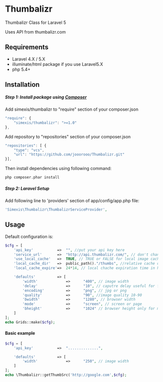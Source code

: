 Thumbalizr
==========

Thumbalizr Class for Laravel 5

Uses API from thumbalizr.com

## Requirements

* Laravel 4.X / 5.X
* illuminate/html package if you use Laravel5.X
* php 5.4+

## Installation

##### Step 1: Install package using [Composer](https://getcomposer.org)

Add simexis/thumbalizr to "require" section of your composer.json

```javascript
"require": {
    "simexis/thumbalizr": ">=1.0"
},
```

Add repository to "repositories" section of your composer.json

```javascript
"repositories": [ {
	"type": "vcs",
	"url": "https://github.com/jooorooo/Thumbalizr.git"
}],
```

Then install dependencies using following command:
```bash    
php composer.phar install
```

##### Step 2: Laravel Setup
Add following line to 'providers' section of app/config/app.php file:
```php
'Simexis\Thumbalizr\ThumbalizrServiceProvider',
```

## Usage

Default configuration is:

```php
$cfg = [
	'api_key'			=>	"", //put your api key here
	'service_url'		=>	"http://api.thumbalizr.com/", // don't change, if you didn't have a special service contract
	'use_local_cache'	=>	TRUE, // TRUE or FALSE for local image cache
	'local_cache_dir'	=>	public_path()."/thumbs", //relative cache directory must exists in install directory and rwx permissions to all (777)
	'local_cache_expire'=>	24*14, // local chache expiration time in hours

	'defaults' 			=> [
        'width'				=>		"400", // image width
		'delay'				=>		"10", // caputre delay useful for flash content 5 - 10 is a good value
		'encoding'			=>		"png", // jpg or png
		'quality'			=>		"90", //image quality 10-90
		'bwidth'			=>		"1280", // browser width
		'mode'				=>		"screen", // screen or page
		'bheight'			=>		"1024" // browser height only for mode=screen
   	]
];
echo Grids::make($cfg);
```

#### Basic example

```php
$cfg = [
	'api_key'			=>	"..............", 

	'defaults' 			=> [
        'width'				=>		"250", // image width
   	]
];
echo \Thumbalizr::getThumbSrc('http://google.com',$cfg);
```
